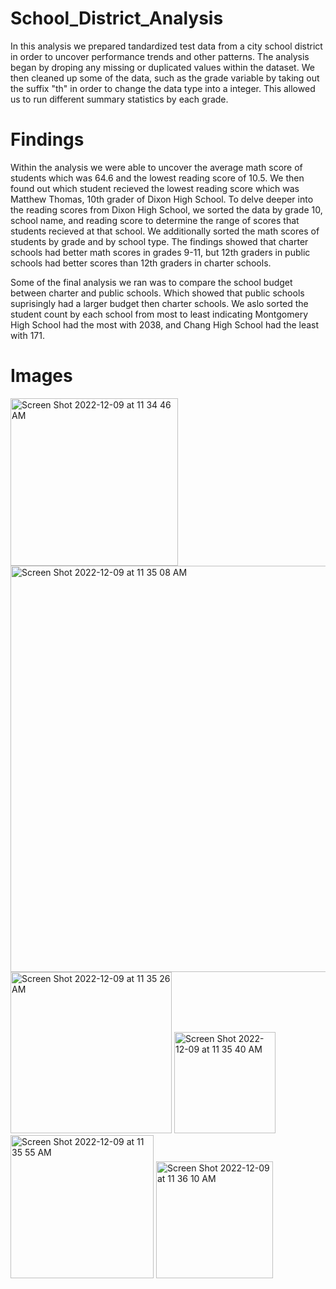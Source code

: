 # School_District_Analysis
  In this analysis we prepared  tandardized test data from a city school district in order to uncover performance trends and other patterns. The analysis began by droping any missing or duplicated values within the dataset. We then cleaned up some of the data, such as the grade variable by taking out the suffix "th" in order to change the data type into a integer. This allowed us to run different summary statistics by each grade. 
# Findings
  Within the analysis we were able to uncover the average math score of students which was 64.6 and the lowest reading score of 10.5. We then found out which student recieved the lowest reading score which was Matthew Thomas, 10th grader of Dixon High School. To delve deeper into the reading scores from Dixon High School, we sorted the data by grade 10, school name, and reading score to determine the range of scores that students recieved at that school. We additionally sorted the math scores of students by grade and by school type. The findings showed that charter schools had better math scores in grades 9-11, but 12th graders in public schools had better scores than 12th graders in charter schools. 
  
  
  Some of the final analysis we ran was to compare the school budget between charter and public schools. Which showed that public schools suprisingly had a larger budget then charter schools. We aslo sorted the student count by each school from most to least indicating Montgomery High School had the most with 2038, and Chang High School had the least with 171. 

# Images
<img width="268" alt="Screen Shot 2022-12-09 at 11 34 46 AM" src="https://user-images.githubusercontent.com/117120227/206782961-4c821a88-d0a9-48b6-8b90-aeaa4969959f.png">
<img width="650" alt="Screen Shot 2022-12-09 at 11 35 08 AM" src="https://user-images.githubusercontent.com/117120227/206783009-cf58adae-db07-44ff-b412-7daa1394da57.png">
<img width="258" alt="Screen Shot 2022-12-09 at 11 35 26 AM" src="https://user-images.githubusercontent.com/117120227/206783039-c9c6d7ac-5e19-40a8-a0a8-61d82e30c982.png">
<img width="162" alt="Screen Shot 2022-12-09 at 11 35 40 AM" src="https://user-images.githubusercontent.com/117120227/206783068-984a3599-7204-47d0-8c2c-d93f94febaaf.png">
<img width="229" alt="Screen Shot 2022-12-09 at 11 35 55 AM" src="https://user-images.githubusercontent.com/117120227/206783091-9e81db24-63d3-428f-9ab0-52b6db82df36.png">
<img width="187" alt="Screen Shot 2022-12-09 at 11 36 10 AM" src="https://user-images.githubusercontent.com/117120227/206783128-21b35b66-bffe-40ce-aa65-8319734b0eed.png">


